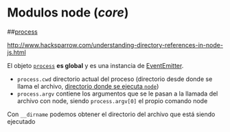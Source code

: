 # Modulos node (_core_)

##[process](https://nodejs.org/api/process.html)

http://www.hacksparrow.com/understanding-directory-references-in-node-js.html

El objeto [`process`](https://docs.nodejitsu.com/articles/getting-started/the-process-module/) **es global** y es una instancia de [EventEmitter](https://nodejs.org/api/events.html#events_class_eventemitter).

- `process.cwd` directorio actual del proceso (directorio desde donde se llama el archivo, [directorio donde se ejecuta `node`](http://www.hacksparrow.com/understanding-directory-references-in-node-js.html))
- `process.argv` contiene los argumentos que se le pasan a la llamada del archivo con node, siendo `process.argv[0]` el propio comando node

Con `__dirname` podemos obtener el directorio del archivo que está siendo ejecutado